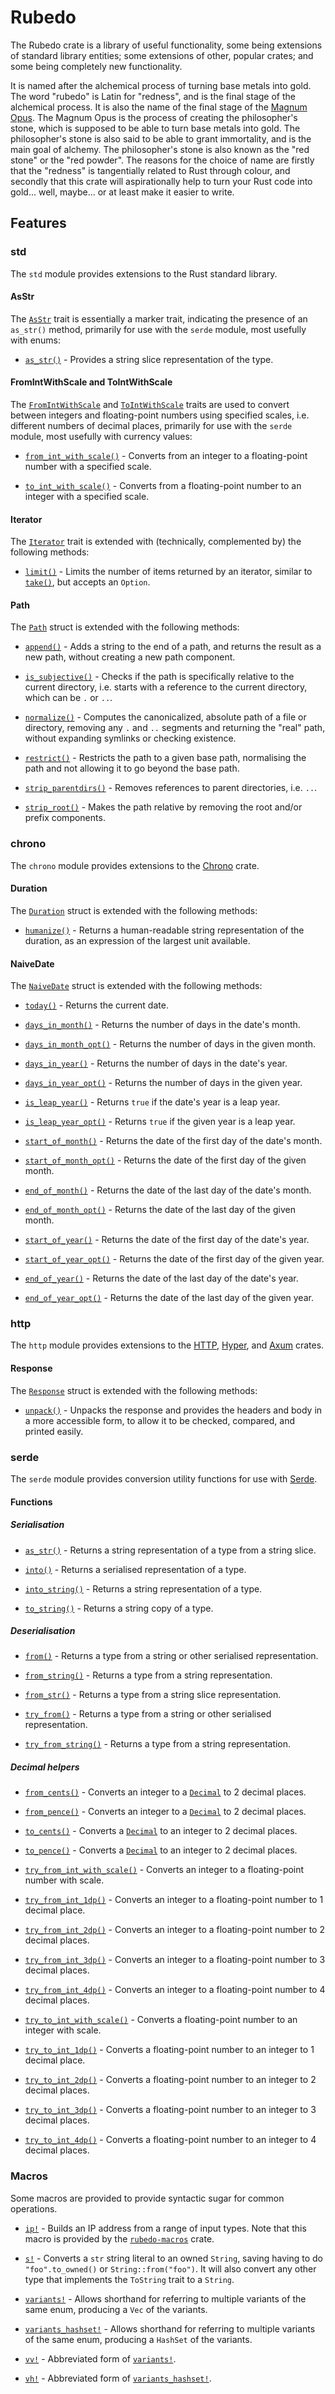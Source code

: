 # Rubedo

The Rubedo crate is a library of useful functionality, some being extensions of
standard library entities; some extensions of other, popular crates; and some
being completely new functionality.

It is named after the alchemical process of turning base metals into gold. The
word "rubedo" is Latin for "redness", and is the final stage of the alchemical
process. It is also the name of the final stage of the
[Magnum Opus](https://en.wikipedia.org/wiki/Magnum_opus_(alchemy)). The Magnum
Opus is the process of creating the philosopher's stone, which is supposed to be
able to turn base metals into gold. The philosopher's stone is also said to be
able to grant immortality, and is the main goal of alchemy. The philosopher's
stone is also known as the "red stone" or the "red powder". The reasons for the
choice of name are firstly that the "redness" is tangentially related to Rust
through colour, and secondly that this crate will aspirationally help to turn
your Rust code into gold... well, maybe... or at least make it easier to write.

## Features

### std

The `std` module provides extensions to the Rust standard library.

#### AsStr

The [`AsStr`](https://docs.rs/rubedo/latest/rubedo/std/trait.AsStr.html) trait
is essentially a marker trait, indicating the presence of an `as_str()` method,
primarily for use with the `serde` module, most usefully with enums:

  - [`as_str()`](https://docs.rs/rubedo/latest/rubedo/std/trait.AsStr.html#tymethod.as_str) -
    Provides a string slice representation of the type.

#### FromIntWithScale and ToIntWithScale

The [`FromIntWithScale`](https://docs.rs/rubedo/latest/rubedo/std/trait.FromIntWithScale.html)
and [`ToIntWithScale`](https://docs.rs/rubedo/latest/rubedo/std/trait.ToIntWithScale.html)
traits are used to convert between integers and floating-point numbers using
specified scales, i.e. different numbers of decimal places, primarily for use
with the `serde` module, most usefully with currency values:

  - [`from_int_with_scale()`](https://docs.rs/rubedo/latest/rubedo/std/trait.FromIntWithScale.html#tymethod.from_int_with_scale) -
    Converts from an integer to a floating-point number with a specified scale.

  - [`to_int_with_scale()`](https://docs.rs/rubedo/latest/rubedo/std/trait.ToIntWithScale.html#tymethod.to_int_with_scale) -
    Converts from a floating-point number to an integer with a specified scale.

#### Iterator

The [`Iterator`](https://doc.rust-lang.org/std/iter/trait.Iterator.html) trait
is extended with (technically, complemented by) the following methods:

  - [`limit()`](https://docs.rs/rubedo/latest/rubedo/std/trait.IteratorExt.html#tymethod.limit) -
    Limits the number of items returned by an iterator, similar to
    [`take()`](https://doc.rust-lang.org/std/iter/trait.Iterator.html#method.take),
    but accepts an `Option`.

#### Path

The [`Path`](https://doc.rust-lang.org/std/path/struct.Path.html) struct is
extended with the following methods:

  - [`append()`](https://docs.rs/rubedo/latest/rubedo/std/trait.PathExt.html#tymethod.append) -
    Adds a string to the end of a path, and returns the result as a new path,
    without creating a new path component.

  - [`is_subjective()`](https://docs.rs/rubedo/latest/rubedo/std/trait.PathExt.html#tymethod.is_subjective) -
    Checks if the path is specifically relative to the current directory, i.e.
    starts with a reference to the current directory, which can be `.` or `..`.

  - [`normalize()`](https://docs.rs/rubedo/latest/rubedo/std/trait.PathExt.html#tymethod.normalize) -
    Computes the canonicalized, absolute path of a file or directory, removing
    any `.` and `..` segments and returning the "real" path, without expanding
    symlinks or checking existence.

  - [`restrict()`](https://docs.rs/rubedo/latest/rubedo/std/trait.PathExt.html#tymethod.restrict) -
    Restricts the path to a given base path, normalising the path and not
    allowing it to go beyond the base path.

  - [`strip_parentdirs()`](https://docs.rs/rubedo/latest/rubedo/std/trait.PathExt.html#tymethod.strip_parentdirs) -
    Removes references to parent directories, i.e. `..`.

  - [`strip_root()`](https://docs.rs/rubedo/latest/rubedo/std/trait.PathExt.html#tymethod.strip_root) -
    Makes the path relative by removing the root and/or prefix components.

### chrono

The `chrono` module provides extensions to the [Chrono](https://crates.io/crates/chrono)
crate.

#### Duration

The [`Duration`](https://docs.rs/chrono/latest/chrono/struct.Duration.html)
struct is extended with the following methods:

  - [`humanize()`](https://docs.rs/rubedo/latest/rubedo/chrono/trait.DurationExt.html#tymethod.humanize) -
    Returns a human-readable string representation of the duration, as an
    expression of the largest unit available.

#### NaiveDate

The [`NaiveDate`](https://docs.rs/chrono/latest/chrono/naive/struct.NaiveDate.html)
struct is extended with the following methods:

  - [`today()`](https://docs.rs/rubedo/latest/rubedo/chrono/trait.NaiveDateExt.html#tymethod.today) -
    Returns the current date.

  - [`days_in_month()`](https://docs.rs/rubedo/latest/rubedo/chrono/trait.NaiveDateExt.html#tymethod.days_in_month) -
    Returns the number of days in the date's month.

  - [`days_in_month_opt()`](https://docs.rs/rubedo/latest/rubedo/chrono/trait.NaiveDateExt.html#tymethod.days_in_month_opt) -
    Returns the number of days in the given month.

  - [`days_in_year()`](https://docs.rs/rubedo/latest/rubedo/chrono/trait.NaiveDateExt.html#tymethod.days_in_year) -
    Returns the number of days in the date's year.

  - [`days_in_year_opt()`](https://docs.rs/rubedo/latest/rubedo/chrono/trait.NaiveDateExt.html#tymethod.days_in_year_opt) -
    Returns the number of days in the given year.

  - [`is_leap_year()`](https://docs.rs/rubedo/latest/rubedo/chrono/trait.NaiveDateExt.html#tymethod.is_leap_year) -
    Returns `true` if the date's year is a leap year.

  - [`is_leap_year_opt()`](https://docs.rs/rubedo/latest/rubedo/chrono/trait.NaiveDateExt.html#tymethod.is_leap_year_opt) -
    Returns `true` if the given year is a leap year.

  - [`start_of_month()`](https://docs.rs/rubedo/latest/rubedo/chrono/trait.NaiveDateExt.html#tymethod.start_of_month) -
    Returns the date of the first day of the date's month.

  - [`start_of_month_opt()`](https://docs.rs/rubedo/latest/rubedo/chrono/trait.NaiveDateExt.html#tymethod.start_of_month_opt) -
    Returns the date of the first day of the given month.

  - [`end_of_month()`](https://docs.rs/rubedo/latest/rubedo/chrono/trait.NaiveDateExt.html#tymethod.end_of_month) -
    Returns the date of the last day of the date's month.

  - [`end_of_month_opt()`](https://docs.rs/rubedo/latest/rubedo/chrono/trait.NaiveDateExt.html#tymethod.end_of_month_opt) -
    Returns the date of the last day of the given month.

  - [`start_of_year()`](https://docs.rs/rubedo/latest/rubedo/chrono/trait.NaiveDateExt.html#tymethod.start_of_year) -
    Returns the date of the first day of the date's year.

  - [`start_of_year_opt()`](https://docs.rs/rubedo/latest/rubedo/chrono/trait.NaiveDateExt.html#tymethod.start_of_year_opt) -
    Returns the date of the first day of the given year.

  - [`end_of_year()`](https://docs.rs/rubedo/latest/rubedo/chrono/trait.NaiveDateExt.html#tymethod.end_of_year) -
    Returns the date of the last day of the date's year.

  - [`end_of_year_opt()`](https://docs.rs/rubedo/latest/rubedo/chrono/trait.NaiveDateExt.html#tymethod.end_of_year_opt) -
    Returns the date of the last day of the given year.

### http

The `http` module provides extensions to the [HTTP](https://crates.io/crates/http),
[Hyper](https://crates.io/crates/hyper), and [Axum](https://crates.io/crates/axum)
crates.

#### Response

The [`Response`](https://docs.rs/http/latest/http/response/struct.Response.html)
struct is extended with the following methods:

  - [`unpack()`](https://docs.rs/rubedo/latest/rubedo/http/trait.ResponseExt.html#tymethod.unpack) -
    Unpacks the response and provides the headers and body in a more accessible
    form, to allow it to be checked, compared, and printed easily.

### serde

The `serde` module provides conversion utility functions for use with [Serde](https://crates.io/crates/serde).

#### Functions

##### Serialisation

  - [`as_str()`](https://docs.rs/rubedo/latest/rubedo/serde/fn.as_str.html) -
    Returns a string representation of a type from a string slice.

  - [`into()`](https://docs.rs/rubedo/latest/rubedo/serde/fn.into.html) -
    Returns a serialised representation of a type.

  - [`into_string()`](https://docs.rs/rubedo/latest/rubedo/serde/fn.into_string.html) -
    Returns a string representation of a type.

  - [`to_string()`](https://docs.rs/rubedo/latest/rubedo/serde/fn.to_string.html) -
    Returns a string copy of a type.

##### Deserialisation

  - [`from()`](https://docs.rs/rubedo/latest/rubedo/serde/fn.from.html) -
    Returns a type from a string or other serialised representation.
    
  - [`from_string()`](https://docs.rs/rubedo/latest/rubedo/serde/fn.from_string.html) -
    Returns a type from a string representation.

  - [`from_str()`](https://docs.rs/rubedo/latest/rubedo/serde/fn.from_str.html) -
    Returns a type from a string slice representation.
    
  - [`try_from()`](https://docs.rs/rubedo/latest/rubedo/serde/fn.try_from.html) -
    Returns a type from a string or other serialised representation.

  - [`try_from_string()`](https://docs.rs/rubedo/latest/rubedo/serde/fn.try_from_string.html) -
    Returns a type from a string representation.

##### Decimal helpers

  - [`from_cents()`](https://docs.rs/rubedo/latest/rubedo/serde/fn.from_cents.html) -
    Converts an integer to a [`Decimal`](https://crates.io/crates/rust_decimal)
    to 2 decimal places.

  - [`from_pence()`](https://docs.rs/rubedo/latest/rubedo/serde/fn.from_pence.html) -
    Converts an integer to a [`Decimal`](https://crates.io/crates/rust_decimal)
    to 2 decimal places.

  - [`to_cents()`](https://docs.rs/rubedo/latest/rubedo/serde/fn.to_cents.html) -
    Converts a [`Decimal`](https://crates.io/crates/rust_decimal) to an integer
    to 2 decimal places.

  - [`to_pence()`](https://docs.rs/rubedo/latest/rubedo/serde/fn.to_pence.html) -
    Converts a [`Decimal`](https://crates.io/crates/rust_decimal) to an integer
    to 2 decimal places.

  - [`try_from_int_with_scale()`](https://docs.rs/rubedo/latest/rubedo/serde/fn.try_from_int_with_scale.html) -
    Converts an integer to a floating-point number with scale.

  - [`try_from_int_1dp()`](https://docs.rs/rubedo/latest/rubedo/serde/fn.try_from_int_1dp.html) -
    Converts an integer to a floating-point number to 1 decimal place.

  - [`try_from_int_2dp()`](https://docs.rs/rubedo/latest/rubedo/serde/fn.try_from_int_2dp.html) -
    Converts an integer to a floating-point number to 2 decimal places.

  - [`try_from_int_3dp()`](https://docs.rs/rubedo/latest/rubedo/serde/fn.try_from_int_3dp.html) -
    Converts an integer to a floating-point number to 3 decimal places.

  - [`try_from_int_4dp()`](https://docs.rs/rubedo/latest/rubedo/serde/fn.try_from_int_4dp.html) -
    Converts an integer to a floating-point number to 4 decimal places.

  - [`try_to_int_with_scale()`](https://docs.rs/rubedo/latest/rubedo/serde/fn.try_to_int_with_scale.html) -
    Converts a floating-point number to an integer with scale.

  - [`try_to_int_1dp()`](https://docs.rs/rubedo/latest/rubedo/serde/fn.try_to_int_1dp.html) -
    Converts a floating-point number to an integer to 1 decimal place.

  - [`try_to_int_2dp()`](https://docs.rs/rubedo/latest/rubedo/serde/fn.try_to_int_2dp.html) -
    Converts a floating-point number to an integer to 2 decimal places.

  - [`try_to_int_3dp()`](https://docs.rs/rubedo/latest/rubedo/serde/fn.try_to_int_3dp.html) -
    Converts a floating-point number to an integer to 3 decimal places.

  - [`try_to_int_4dp()`](https://docs.rs/rubedo/latest/rubedo/serde/fn.try_to_int_4dp.html) -
    Converts a floating-point number to an integer to 4 decimal places.

### Macros

Some macros are provided to provide syntactic sugar for common operations.

  - [`ip!`](https://docs.rs/rubedo-macros/latest/rubedo_macros/macro.ip.html) -
    Builds an IP address from a range of input types. Note that this macro is
    provided by the [`rubedo-macros`](https://crates.io/crates/rubedo-macros)
    crate.

  - [`s!`](https://docs.rs/rubedo/latest/rubedo/sugar/macro.s.html) -
    Converts a `str` string literal to an owned `String`, saving having to do
    `"foo".to_owned()` or `String::from("foo")`. It will also convert any other
    type that implements the `ToString` trait to a `String`.

  - [`variants!`](https://docs.rs/rubedo/latest/rubedo/sugar/macro.variants.html) -
    Allows shorthand for referring to multiple variants of the same enum,
    producing a `Vec` of the variants.

  - [`variants_hashset!`](https://docs.rs/rubedo/latest/rubedo/sugar/macro.variants_hashset.html) -
    Allows shorthand for referring to multiple variants of the same enum,
    producing a `HashSet` of the variants.

  - [`vv!`](https://docs.rs/rubedo/latest/rubedo/sugar/macro.vv.html) -
    Abbreviated form of [`variants!`](https://docs.rs/rubedo/latest/rubedo/sugar/macro.variants.html).

  - [`vh!`](https://docs.rs/rubedo/latest/rubedo/sugar/macro.vh.html) -
    Abbreviated form of [`variants_hashset!`](https://docs.rs/rubedo/latest/rubedo/sugar/macro.variants_hashset.html).



